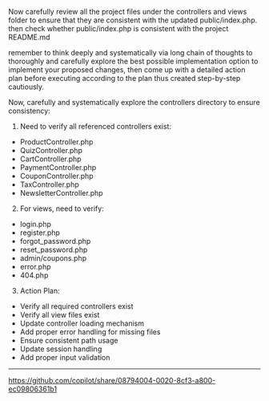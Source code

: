 Now carefully review all the project files under the controllers and views folder to ensure that they are consistent with the updated public/index.php. then check whether public/index.php is consistent with the project README.md

remember to think deeply and systematically via long chain of thoughts to thoroughly and carefully explore the best possible implementation option to implement your proposed changes, then come up with a detailed action plan before executing according to the plan thus created step-by-step cautiously.

Now, carefully and systematically explore the controllers directory to ensure consistency:

1. Need to verify all referenced controllers exist:
- ProductController.php
- QuizController.php
- CartController.php
- PaymentController.php
- CouponController.php
- TaxController.php
- NewsletterController.php

2. For views, need to verify:
- login.php
- register.php
- forgot_password.php
- reset_password.php
- admin/coupons.php
- error.php
- 404.php

3. Action Plan:

- Verify all required controllers exist
- Verify all view files exist
- Update controller loading mechanism
- Add proper error handling for missing files
- Ensure consistent path usage
- Update session handling
- Add proper input validation 

---
https://github.com/copilot/share/08794004-0020-8cf3-a800-ec09806361b1
